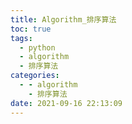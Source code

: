```yaml
---
title: Algorithm_排序算法
toc: true
tags:
  - python
  - algorithm
  - 排序算法
categories:
  - - algorithm
    - 排序算法
date: 2021-09-16 22:13:09
---
```

